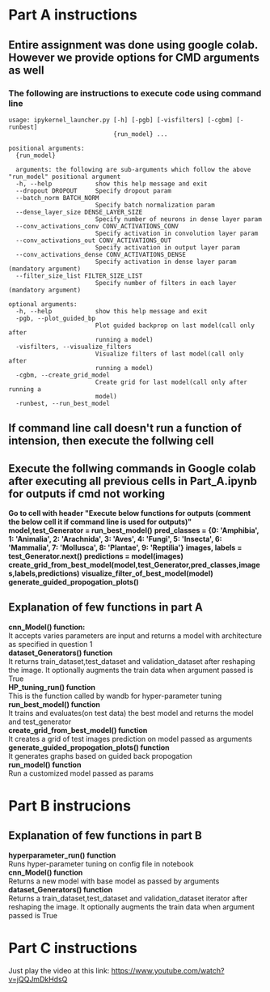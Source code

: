 
# Part A instructions  
## Entire assignment was done using google colab. However we provide options for CMD arguments as well    
  
### The following are instructions to execute code using command line   
```
usage: ipykernel_launcher.py [-h] [-pgb] [-visfilters] [-cgbm] [-runbest]
                             {run_model} ...

positional arguments:
  {run_model}
  
  arguments: the following are sub-arguments which follow the above "run_model" positional argument
  -h, --help            show this help message and exit
  --dropout DROPOUT     Specify dropout param
  --batch_norm BATCH_NORM
                        Specify batch normalization param
  --dense_layer_size DENSE_LAYER_SIZE
                        Specify number of neurons in dense layer param
  --conv_activations_conv CONV_ACTIVATIONS_CONV
                        Specify activation in convolution layer param
  --conv_activations_out CONV_ACTIVATIONS_OUT
                        Specify activation in output layer param
  --conv_activations_dense CONV_ACTIVATIONS_DENSE
                        Specify activation in dense layer param (mandatory argument)
  --filter_size_list FILTER_SIZE_LIST
                        Specify number of filters in each layer (mandatory argument)

optional arguments:
  -h, --help            show this help message and exit
  -pgb, --plot_guided_bp
                        Plot guided backprop on last model(call only after
                        running a model)
  -visfilters, --visualize_filters
                        Visualize filters of last model(call only after
                        running a model)
  -cgbm, --create_grid_model
                        Create grid for last model(call only after running a
                        model)
  -runbest, --run_best_model     
  ```
  ## If command line call doesn't run a function of intension, then execute the follwing cell
  ## Execute the follwing commands in Google colab after executing all previous cells in Part_A.ipynb  for outputs if cmd not working
  **Go to cell with header "Execute below functions for outputs (comment the below cell it if command line is used for outputs)"**
**model,test_Generator = run_best_model()**
**pred_classes = {0: 'Amphibia', 1: 'Animalia', 2: 'Arachnida', 3: 'Aves', 4: 'Fungi', 5: 'Insecta', 6: 'Mammalia', 7: 'Mollusca', 8: 'Plantae', 9: 'Reptilia'}**
**images, labels = test_Generator.next()**
**predictions = model(images)**
**create_grid_from_best_model(model,test_Generator,pred_classes,images,labels,predictions)**
**visualize_filter_of_best_model(model)**
**generate_guided_propogation_plots()**
  
  ## Explanation of few functions in part A
  **cnn_Model() function:**   
  It accepts varies parameters are input and returns a model with architecture as specified in question 1   
  **dataset_Generators() function**    
  It returns train_dataset,test_dataset and validation_dataset after reshaping the image. It optionally augments the train data when argument passed is True   
  **HP_tuning_run() function**     
  This is the function called by wandb for hyper-parameter tuning   
  **run_best_model() function**   
  It trains and evaluates(on test data) the best model and returns the model and test_generator   
  **create_grid_from_best_model() function**   
  It creates a grid of test images prediction on model passed as arguments   
  **generate_guided_propogation_plots() function**   
  It generates graphs based on guided back propogation   
  **run_model() function**    
  Run a customized model passed as params   
  
  
  
  
  # Part B instrucions     
  ## Explanation of few functions in part B     
  **hyperparameter_run() function**   
  Runs hyper-parameter tuning on config file in notebook   
  **cnn_Model() function**     
  Returns a new model with base model as passed by arguments    
  **dataset_Generators() function**     
  Returns a train_dataset,test_dataset and validation_dataset iterator after reshaping the image. It optionally augments the train data when argument passed is True  
  
  # Part C instructions   
  
  Just play the video at this link: https://www.youtube.com/watch?v=jQQJmDkHdsQ  
